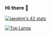 ### Hi there 👋

[![jaeskim's 42 stats](https://badge42.herokuapp.com/api/stats/fulldemo?privacyEmail=true?cursus=42cursus)](https://github.com/JaeSeoKim/badge42)

[![Top Langs](https://github-readme-stats.vercel.app/api/top-langs/?username=fulldemo13&theme=monokai&layout=compact)](https://github.com/anuraghazra/github-readme-stats)

<!--
**fulldemo13/fulldemo13** is a ✨ _special_ ✨ repository because its `README.md` (this file) appears on your GitHub profile.

Here are some ideas to get you started:

- 🔭 I’m currently working on ...
- 🌱 I’m currently learning ...
- 👯 I’m looking to collaborate on ...
- 🤔 I’m looking for help with ...
- 💬 Ask me about ...
- 📫 How to reach me: ...
- 😄 Pronouns: ...
- ⚡ Fun fact: ...
-->
